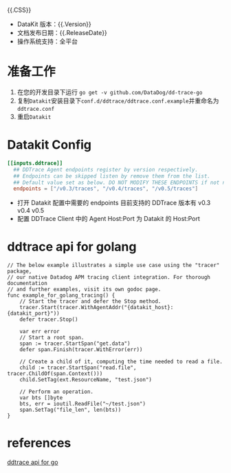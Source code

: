 {{.CSS}}

- DataKit 版本：{{.Version}}
- 文档发布日期：{{.ReleaseDate}}
- 操作系统支持：全平台

# 准备工作

1. 在您的开发目录下运行 `go get -v github.com/DataDog/dd-trace-go`
2. 复制`Datakit`安装目录下`conf.d/ddtrace/ddtrace.conf.example`并重命名为`ddtrace.conf`
3. 重启`Datakit`

# Datakit Config

```toml
[[inputs.ddtrace]]
  ## DDTrace Agent endpoints register by version respectively.
  ## Endpoints can be skipped listen by remove them from the list.
  ## Default value set as below. DO NOT MODIFY THESE ENDPOINTS if not necessary.
  endpoints = ["/v0.3/traces", "/v0.4/traces", "/v0.5/traces"]
```

- 打开 Datakit 配置中需要的 endpoints 目前支持的 DDTrace 版本有 v0.3 v0.4 v0.5
- 配置 DDTrace Client 中的 Agent Host:Port 为 Datakit 的 Host:Port

# ddtrace api for golang

```golang
// The below example illustrates a simple use case using the "tracer" package,
// our native Datadog APM tracing client integration. For thorough documentation
// and further examples, visit its own godoc page.
func example_for_golang_tracing() {
	// Start the tracer and defer the Stop method.
	tracer.Start(tracer.WithAgentAddr("{datakit_host}:{datakit_port}"))
	defer tracer.Stop()

	var err error
	// Start a root span.
	span := tracer.StartSpan("get.data")
	defer span.Finish(tracer.WithError(err))

	// Create a child of it, computing the time needed to read a file.
	child := tracer.StartSpan("read.file", tracer.ChildOf(span.Context()))
	child.SetTag(ext.ResourceName, "test.json")

	// Perform an operation.
	var bts []byte
	bts, err = ioutil.ReadFile("~/test.json")
	span.SetTag("file_len", len(bts))
}
```

# references

[ddtrace api for go](https://github.com/DataDog/dd-trace-go)
